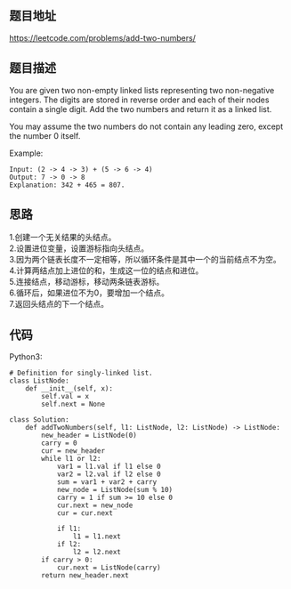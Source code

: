 ## 题目地址
https://leetcode.com/problems/add-two-numbers/

## 题目描述
You are given two non-empty linked lists representing two non-negative integers. The digits are stored in reverse order and each of their nodes contain a single digit. Add the two numbers and return it as a linked list.

You may assume the two numbers do not contain any leading zero, except the number 0 itself.

Example:
```
Input: (2 -> 4 -> 3) + (5 -> 6 -> 4)
Output: 7 -> 0 -> 8
Explanation: 342 + 465 = 807.
```

## 思路
1.创建一个无关结果的头结点。  
2.设置进位变量，设置游标指向头结点。  
3.因为两个链表长度不一定相等，所以循环条件是其中一个的当前结点不为空。  
4.计算两结点加上进位的和，生成这一位的结点和进位。  
5.连接结点，移动游标，移动两条链表游标。  
6.循环后，如果进位不为0，要增加一个结点。  
7.返回头结点的下一个结点。  

## 代码
Python3:
```
# Definition for singly-linked list.
class ListNode:
    def __init__(self, x):
        self.val = x
        self.next = None

class Solution:
    def addTwoNumbers(self, l1: ListNode, l2: ListNode) -> ListNode:
        new_header = ListNode(0)
        carry = 0
        cur = new_header
        while l1 or l2:
            var1 = l1.val if l1 else 0
            var2 = l2.val if l2 else 0
            sum = var1 + var2 + carry
            new_node = ListNode(sum % 10)
            carry = 1 if sum >= 10 else 0
            cur.next = new_node
            cur = cur.next

            if l1:
                l1 = l1.next
            if l2:
                l2 = l2.next
        if carry > 0:
            cur.next = ListNode(carry)
        return new_header.next
```
